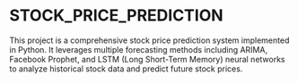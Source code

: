 # STOCK_PRICE_PREDICTION
This project is a comprehensive stock price prediction system implemented in Python. It leverages multiple forecasting methods including ARIMA, Facebook Prophet, and LSTM (Long Short-Term Memory) neural networks to analyze historical stock data and predict future stock prices.
